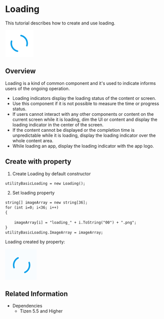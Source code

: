 # Loading
This tutorial describes how to create and use loading.

![Loading](./media/loading.png)

## Overview
Loading is a kind of common component and it's used to indicate informs users of the ongoing operation.

- Loading indicators display the loading status of the content or screen.
- Use this component if it is not possible to measure the time or progress status.
- If users cannot interact with any other components or content on the current screen while it is loading, dim the UI or content and display the loading indicator in the center of the screen.
- If the content cannot be displayed or the completion time is unpredictable while it is loading, display the loading indicator over the whole content area.
- While loading an app, display the loading indicator with the app logo.

## Create with property
1. Create Loading by default constructor

~~~{.cs}
utilityBasicLoading = new Loading();
~~~

2. Set loading property

~~~{.cs}
string[] imageArray = new string[36];
for (int i=0; i<36; i++)
{
    
    imageArray[i] = "loading_" + i.ToString("00") + ".png";
}
utilityBasicLoading.ImageArray = imageArray;
~~~


Loading created by property:

![Loading](./media/loading.gif)

## Related Information
- Dependencies
  -   Tizen 5.5 and Higher
